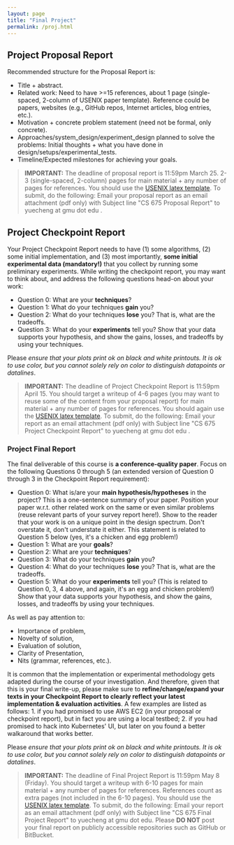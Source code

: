 ```yaml
---
layout: page
title: "Final Project"
permalink: /proj.html
---
```


## Project Proposal Report

Recommended structure for the Proposal Report is:

* Title + abstract.
* Related work: Need to have >=15 references, about 1 page (single-spaced, 2-column
of USENIX paper template). Reference could be papers, websites
 (e.g., GitHub repos, Internet articles, blog entries, etc.).
* Motivation + concrete problem statement (need not be formal, only concrete).
* Approaches/system_design/experiment_design planned to solve the
problems: Initial thoughts + what you have done in design/setups/experimental_tests.
* Timeline/Expected milestones for achieving your goals.

> **IMPORTANT:** The deadline of proposal report is 11:59pm March 25.
2-3 (single-spaced, 2-column) pages for
main material + any number of pages for references. You should 
use the [USENIX latex template](https://www.usenix.org/conferences/author-resources/paper-templates).
To submit, do the following: Email your proposal report as an email attachment (pdf only) with Subject
line "CS 675 Proposal Report" to yuecheng at gmu dot edu .


## Project Checkpoint Report

Your Project Checkpoint Report needs to have (1) some algorithms, (2)
some initial implementation, and (3) most importantly, **some initial
experimental data (mandatory!)** that you collect by running some 
preliminary experiments. While writing the checkpoint report,
you may want to think about, and address the following questions head-on
about your work:

* Question 0: What are your **techniques**?
* Question 1: What do your techniques **gain** you?
* Question 2: What do your techniques **lose** you? That is, what are the tradeoffs.
* Question 3: What do your **experiments** tell you? Show that your data supports your hypothesis, and show the gains, losses, and tradeoffs by using your techniques.

Please *ensure that your plots print ok on black and white printouts.
It is ok to use color, but you cannot solely rely on color to
distinguish datapoints or datalines*.

> **IMPORTANT:** The deadline of Project Checkpoint Report is 11:59pm April 15. You
should target a writeup of 4-6 pages (you may want to reuse some of the content from your
proposal report) for main material + any number of pages for
references. You should again use the [USENIX latex template](https://www.usenix.org/conferences/author-resources/paper-templates).
To submit, do the following: Email your report as an email
attachment (pdf only) with Subject line "CS 675 Project Checkpoint Report" to
yuecheng at gmu dot edu .


### Project Final Report

The final deliverable of this course is **a conference-quality paper**.
Focus on the following Questions 0 through 5 (an extended version of
Question 0 through 3 in the Checkpoint Report requirement):

* Question 0: What is/are your **main hypothesis/hypotheses** in the project? This is a one-sentence summary of your paper. Position your paper w.r.t. other related work on the same or even similar problems (reuse relevant parts of your survey report here!). Show to the reader that your work is on a unique point in the design spectrum. Don't overstate it, don't understate it either. This statement is related to Question 5 below (yes, it's a chicken and egg problem!)
* Question 1: What are your **goals**?
* Question 2: What are your **techniques**?
* Question 3: What do your techniques **gain** you?
* Question 4: What do your techniques **lose** you? That is, what are the tradeoffs.
* Question 5: What do your **experiments** tell you? (This is related to Question 0, 3, 4 above, and again, it's an egg and chicken problem!) Show that your data supports your hypothesis, and show the gains, losses, and tradeoffs by using your techniques.

As well as pay attention to:

* Importance of problem,
* Novelty of solution,
* Evaluation of solution,
* Clarity of Presentation,
* Nits (grammar, references, etc.).

It is common that the implementation or experimental methodology gets
adapted during the course of your investigation. And therefore, given
that this is your final write-up, please make sure to
**refine/change/expand your texts in your Checkpoint Report to
clearly reflect your latest implementation & evaluation activities**.  A few
examples are listed as follows: 1. if you had promised to use AWS EC2
(in your proposal or checkpoint report), but in fact you are using a
local testbed; 2. if you had promised to hack into Kubernetes' UI,
but later on you found a better walkaround that works better. 

Please *ensure that your plots print ok on black and white printouts.
It is ok to use color, but you cannot solely rely on color to
distinguish datapoints or datalines*.

> **IMPORTANT:** The deadline of Final Project Report is 11:59pm May 8 (Friday). You should
target a writeup with 6-10 pages for main material + any
number of pages for references. References count as extra pages (not included in the 6-10 pages).
You should use the [USENIX latex
template](https://www.usenix.org/conferences/author-resources/paper-templates).
To submit, do the following: Email your report as an email
attachment (pdf only) with Subject line "CS 675 Final Project Report" to
yuecheng at gmu dot edu. Please **DO NOT** post your final report on publicly
accessible repositories such as GitHub or BitBucket. 
